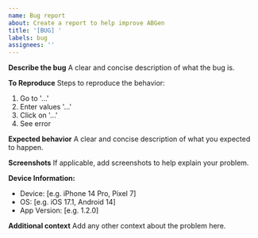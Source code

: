 ```yaml
---
name: Bug report
about: Create a report to help improve ABGen
title: '[BUG] '
labels: bug
assignees: ''
---
```


**Describe the bug**
A clear and concise description of what the bug is.

**To Reproduce**
Steps to reproduce the behavior:
1. Go to '...'
2. Enter values '...'
3. Click on '...'
4. See error

**Expected behavior**
A clear and concise description of what you expected to happen.

**Screenshots**
If applicable, add screenshots to help explain your problem.

**Device Information:**
 - Device: [e.g. iPhone 14 Pro, Pixel 7]
 - OS: [e.g. iOS 17.1, Android 14]
 - App Version: [e.g. 1.2.0]

**Additional context**
Add any other context about the problem here.

